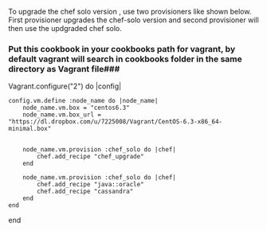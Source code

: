 To upgrade the chef solo version , use two provisioners like shown below. First provisioner upgrades the chef-solo version and second provisioner will then use the updgraded chef solo.
### Put this cookbook in your cookbooks path for vagrant, by default vagrant will search in cookbooks folder in the same directory as Vagrant file###

Vagrant.configure("2") do |config|

	config.vm.define :node_name do |node_name|
	    node_name.vm.box = "centos6.3"
		node_name.vm.box_url = "https://dl.dropbox.com/u/7225008/Vagrant/CentOS-6.3-x86_64-minimal.box"


		node_name.vm.provision :chef_solo do |chef|
		  	chef.add_recipe "chef_upgrade"					
		end
		
		node_name.vm.provision :chef_solo do |chef|
			chef.add_recipe "java::oracle"
			chef.add_recipe "cassandra"			
		end
	end
	
end